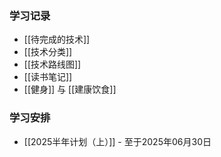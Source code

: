 

### 学习记录
- [[待完成的技术]]
- [[技术分类]]
- [[技术路线图]]
- [[读书笔记]]
- [[健身]] 与 [[建康饮食]]
### 学习安排
- [[2025半年计划（上）]] - 至于2025年06月30日

